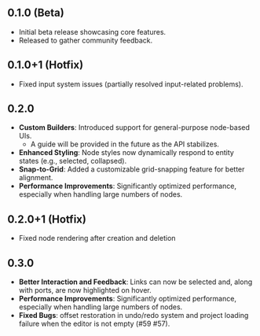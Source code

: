 ## 0.1.0 (Beta)

- Initial beta release showcasing core features.
- Released to gather community feedback.

## 0.1.0+1 (Hotfix)

- Fixed input system issues (partially resolved input-related problems).

## 0.2.0

- **Custom Builders**: Introduced support for general-purpose node-based UIs.
  - A guide will be provided in the future as the API stabilizes.
- **Enhanced Styling**: Node styles now dynamically respond to entity states
  (e.g., selected, collapsed).
- **Snap-to-Grid**: Added a customizable grid-snapping feature for better
  alignment.
- **Performance Improvements**: Significantly optimized performance, especially
  when handling large numbers of nodes.

## 0.2.0+1 (Hotfix)

- Fixed node rendering after creation and deletion

## 0.3.0

- **Better Interaction and Feedback**: Links can now be selected and, along with ports, are now highlighted on hover.
- **Performance Improvements**: Significantly optimized performance, especially
  when handling large numbers of nodes.
- **Fixed Bugs**: offset restoration in undo/redo system and project loading failure when the editor is not empty (#59 #57).
